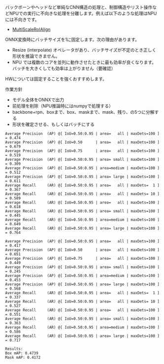 
バックボーンやヘッドなど単純なCNN構造の処理と、制御構造やリスト操作などNPUでの実行に不向きな処理を分離します。例えば以下のような処理はNPUには不向きです。

- [MultiScaleRoIAlign](https://github.com/pytorch/vision/blob/867521ec82c78160b16eec1c3a02d4cef93723ff/torchvision/ops/poolers.py#L230)

ONNX変換時にバッチサイズを1に固定します。次の理由があります。

- Resize (interpolate) オペレータがあり、バッチサイズが不定のとき正しく形状を推論できません。
- NPU では複数のコアを並列に動作させたときに最も効率が良くなります。バッチを大きくしても効率は上がりません（要確認）

HWについては固定することを強くおすすめします。

作業方針
- モデル全体をONNXで出力
- 前処理を削除（NPU推論時にはnumpyで処理する）
- backbone+rpn、boxまで、box、maskまで、mask、残り、の5つに分解する
- 形状を確定させる、もしくはバッチにする

```
Average Precision  (AP) @[ IoU=0.50:0.95 | area=   all | maxDets=100 ] = 0.474
Average Precision  (AP) @[ IoU=0.50      | area=   all | maxDets=100 ] = 0.679
Average Precision  (AP) @[ IoU=0.75      | area=   all | maxDets=100 ] = 0.519
Average Precision  (AP) @[ IoU=0.50:0.95 | area= small | maxDets=100 ] = 0.309
Average Precision  (AP) @[ IoU=0.50:0.95 | area=medium | maxDets=100 ] = 0.512
Average Precision  (AP) @[ IoU=0.50:0.95 | area= large | maxDets=100 ] = 0.611
Average Recall     (AR) @[ IoU=0.50:0.95 | area=   all | maxDets=  1 ] = 0.367
Average Recall     (AR) @[ IoU=0.50:0.95 | area=   all | maxDets= 10 ] = 0.589
Average Recall     (AR) @[ IoU=0.50:0.95 | area=   all | maxDets=100 ] = 0.618
Average Recall     (AR) @[ IoU=0.50:0.95 | area= small | maxDets=100 ] = 0.445
Average Recall     (AR) @[ IoU=0.50:0.95 | area=medium | maxDets=100 ] = 0.649
Average Recall     (AR) @[ IoU=0.50:0.95 | area= large | maxDets=100 ] = 0.764

Average Precision  (AP) @[ IoU=0.50:0.95 | area=   all | maxDets=100 ] = 0.417
Average Precision  (AP) @[ IoU=0.50      | area=   all | maxDets=100 ] = 0.651
Average Precision  (AP) @[ IoU=0.75      | area=   all | maxDets=100 ] = 0.449
Average Precision  (AP) @[ IoU=0.50:0.95 | area= small | maxDets=100 ] = 0.245
Average Precision  (AP) @[ IoU=0.50:0.95 | area=medium | maxDets=100 ] = 0.453
Average Precision  (AP) @[ IoU=0.50:0.95 | area= large | maxDets=100 ] = 0.568
Average Recall     (AR) @[ IoU=0.50:0.95 | area=   all | maxDets=  1 ] = 0.337
Average Recall     (AR) @[ IoU=0.50:0.95 | area=   all | maxDets= 10 ] = 0.527
Average Recall     (AR) @[ IoU=0.50:0.95 | area=   all | maxDets=100 ] = 0.551
Average Recall     (AR) @[ IoU=0.50:0.95 | area= small | maxDets=100 ] = 0.363
Average Recall     (AR) @[ IoU=0.50:0.95 | area=medium | maxDets=100 ] = 0.586
Average Recall     (AR) @[ IoU=0.50:0.95 | area= large | maxDets=100 ] = 0.717

Results:
Box mAP: 0.4739
Mask mAP: 0.4172
```
